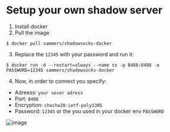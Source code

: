 # Setup your own shadow server

1. Install docker
2. Pull the image 
```
$ docker pull sammers/shadowsocks-docker
```
3. Replace the `12345` with your password and run it:
```
$ docker run -d --restart=always --name ss -p 8488:8488 -e PASSWORD=12345 sammers/shadowsocks-docker
```
4. Now, in order to connect you specify:
  * Adreess: `your sever adress`
  * Port: `8488`
  * Encryption: `chacha20-ietf-poly1305`
  * Password: `12345` or the you used in your docker env `PASSWORD`

![image](https://github.com/user-attachments/assets/fb6ad764-765d-4f8a-b920-22773c5c15b2)
